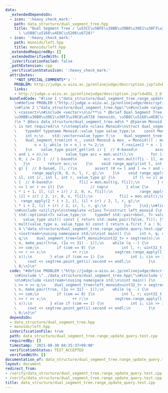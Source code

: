 ```yaml
---
data:
  _extendedDependsOn:
  - icon: ':heavy_check_mark:'
    path: data_structure/dual_segment_tree.hpp
    title: "Dual Segment Tree / \u53CC\u5BFE\u30BB\u30B0\u30E1\u30F3\u30C8\u6728 (monoids,\
      \ \u5B8C\u5168\u4E8C\u5206\u6728)"
  - icon: ':heavy_check_mark:'
    path: monoids/left.hpp
    title: monoids/left.hpp
  _extendedRequiredBy: []
  _extendedVerifiedWith: []
  _isVerificationFailed: false
  _pathExtension: cpp
  _verificationStatusIcon: ':heavy_check_mark:'
  attributes:
    '*NOT_SPECIAL_COMMENTS*': ''
    PROBLEM: http://judge.u-aizu.ac.jp/onlinejudge/description.jsp?id=DSL_2_D
    links:
    - http://judge.u-aizu.ac.jp/onlinejudge/description.jsp?id=DSL_2_D
  bundledCode: "#line 1 \"data_structure/dual_segment_tree.range_update_query.test.cpp\"\
    \n#define PROBLEM \"http://judge.u-aizu.ac.jp/onlinejudge/description.jsp?id=DSL_2_D\"\
    \n#line 2 \"data_structure/dual_segment_tree.hpp\"\n#include <algorithm>\n#include\
    \ <cassert>\n#include <vector>\n\n/**\n * @brief Dual Segment Tree / \u53CC\u5BFE\
    \u30BB\u30B0\u30E1\u30F3\u30C8\u6728 (monoids, \u5B8C\u5168\u4E8C\u5206\u6728\
    )\n * @docs data_structure/dual_segment_tree.md\n * @tparam Monoid (commutativity\
    \ is not required)\n */\ntemplate <class Monoid>\nstruct dual_segment_tree {\n\
    \    typedef typename Monoid::value_type value_type;\n    const Monoid mon;\n\
    \    int n;\n    std::vector<value_type> f;\n    dual_segment_tree() = default;\n\
    \    dual_segment_tree(int n_, const Monoid & mon_ = Monoid()) : mon(mon_) {\n\
    \        n = 1; while (n < n_) n *= 2;\n        f.resize(2 * n - 1, mon.unit());\n\
    \    }\n    value_type point_get(int i) {  // 0-based\n        assert (0 <= i\
    \ and i < n);\n        value_type acc = mon.unit();\n        for (i += n; i >\
    \ 0; i /= 2) {  // 1-based\n            acc = mon.mult(f[i - 1], acc);\n     \
    \   }\n        return acc;\n    }\n    void range_apply(int l, int r, value_type\
    \ g) {  // 0-based, [l, r)\n        assert (0 <= l and l <= r and r <= n);\n \
    \       range_apply(0, 0, n, l, r, g);\n    }\n    void range_apply(int i, int\
    \ il, int ir, int l, int r, value_type g) {\n        if (l <= il and ir <= r)\
    \ {  // 0-based\n            f[i] = mon.mult(g, f[i]);\n        } else if (ir\
    \ <= l or r <= il) {\n            // nop\n        } else {\n            range_apply(2\
    \ * i + 1, il, (il + ir) / 2, 0, n, f[i]);\n            range_apply(2 * i + 2,\
    \ (il + ir) / 2, ir, 0, n, f[i]);\n            f[i] = mon.unit();\n          \
    \  range_apply(2 * i + 1, il, (il + ir) / 2, l, r, g);\n            range_apply(2\
    \ * i + 2, (il + ir) / 2, ir, l, r, g);\n        }\n    }\n};\n#line 2 \"monoids/left.hpp\"\
    \n#include <utility>\n\ntemplate <class T>\nstruct left_monoid {\n    // typedef\
    \ std::optional<T> value_type;\n    typedef std::pair<bool, T> value_type;\n \
    \   value_type unit() const { return std::make_pair(false, T()); }\n    value_type\
    \ mult(value_type a, value_type b) const { return a.first ? a : b; }\n};\n#line\
    \ 4 \"data_structure/dual_segment_tree.range_update_query.test.cpp\"\n\n#include\
    \ <iostream>\nusing namespace std;\n\nint main() {\n    int n, q; cin >> n >>\
    \ q;\n    dual_segment_tree<left_monoid<uint32_t> > segtree(n);\n    segtree.range_apply(0,\
    \ n, make_pair(true, (1u << 31) - 1));\n    while (q --) {\n        int com; cin\
    \ >> com;\n        if (com == 0) {\n            int l, r; uint32_t x; cin >> l\
    \ >> r >> x;\n            ++ r;\n            segtree.range_apply(l, r, make_pair(true,\
    \ x));\n        } else if (com == 1) {\n            int i; cin >> i;\n       \
    \     cout << segtree.point_get(i).second << endl;\n        }\n    }\n    return\
    \ 0;\n}\n"
  code: "#define PROBLEM \"http://judge.u-aizu.ac.jp/onlinejudge/description.jsp?id=DSL_2_D\"\
    \n#include \"../data_structure/dual_segment_tree.hpp\"\n#include \"../monoids/left.hpp\"\
    \n\n#include <iostream>\nusing namespace std;\n\nint main() {\n    int n, q; cin\
    \ >> n >> q;\n    dual_segment_tree<left_monoid<uint32_t> > segtree(n);\n    segtree.range_apply(0,\
    \ n, make_pair(true, (1u << 31) - 1));\n    while (q --) {\n        int com; cin\
    \ >> com;\n        if (com == 0) {\n            int l, r; uint32_t x; cin >> l\
    \ >> r >> x;\n            ++ r;\n            segtree.range_apply(l, r, make_pair(true,\
    \ x));\n        } else if (com == 1) {\n            int i; cin >> i;\n       \
    \     cout << segtree.point_get(i).second << endl;\n        }\n    }\n    return\
    \ 0;\n}\n"
  dependsOn:
  - data_structure/dual_segment_tree.hpp
  - monoids/left.hpp
  isVerificationFile: true
  path: data_structure/dual_segment_tree.range_update_query.test.cpp
  requiredBy: []
  timestamp: '2021-08-30 04:35:37+09:00'
  verificationStatus: TEST_ACCEPTED
  verifiedWith: []
documentation_of: data_structure/dual_segment_tree.range_update_query.test.cpp
layout: document
redirect_from:
- /verify/data_structure/dual_segment_tree.range_update_query.test.cpp
- /verify/data_structure/dual_segment_tree.range_update_query.test.cpp.html
title: data_structure/dual_segment_tree.range_update_query.test.cpp
---
```

